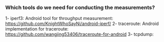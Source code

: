 ### Which tools do we need for conducting the measurements? 

1- iperf3: Android tool for throughput measurement: https://github.com/KnightWhoSayNi/android-iperf/
2- traceroute: Android implementation for traceroute: https://github.com/wangjing53406/traceroute-for-android
3- tcpdump: 
